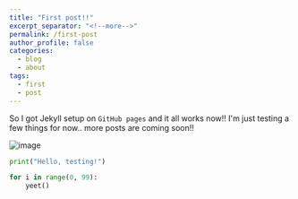 ```yaml
---
title: "First post!!"
excerpt_separator: "<!--more-->"
permalink: /first-post
author_profile: false
categories:
  - blog
  - about
tags:
  - first
  - post
---
```


So I got Jekyll setup on `GitHub pages` and it all works now!! 
I'm just testing a few things for now.. more posts are coming soon!!

![image](/assets/Chiroyce.png)

```python
print("Hello, testing!")

for i in range(0, 99):
    yeet()
```